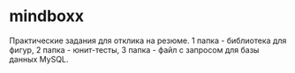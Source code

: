 # mindboxx
Практические задания для отклика на резюме.
1 папка - библиотека для фигур, 2 папка - юнит-тесты, 3 папка - файл с запросом для базы данных MySQL.
